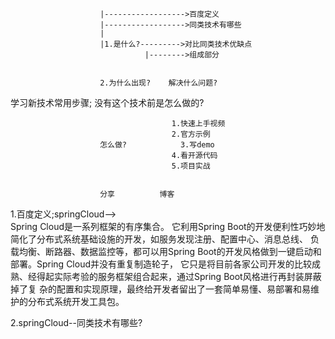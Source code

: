 						|------------------>百度定义
						|------------------>同类技术有哪些
						|
						|1.是什么?--------->对比同类技术优缺点
								  |-------->组成部分	
										

						2.为什么出现?	解决什么问题?
学习新技术常用步骤;		没有这个技术前是怎么做的?
										
						
						
										1.快速上手视频
										2.官方示例
						怎么做?			3.写demo
										4.看开源代码
										5.项目实战	
										
										
						分享			博客	
									
									

1.百度定义;springCloud-->	
		Spring Cloud是一系列框架的有序集合。
它利用Spring Boot的开发便利性巧妙地简化了分布式系统基础设施的开发，如服务发现注册、配置中心、消息总线、
负载均衡、断路器、数据监控等，都可以用Spring Boot的开发风格做到一键启动和部署。Spring Cloud并没有重复制造轮子，
它只是将目前各家公司开发的比较成熟、经得起实际考验的服务框架组合起来，通过Spring Boot风格进行再封装屏蔽掉了复
杂的配置和实现原理，最终给开发者留出了一套简单易懂、易部署和易维护的分布式系统开发工具包。


2.springCloud--同类技术有哪些?
									